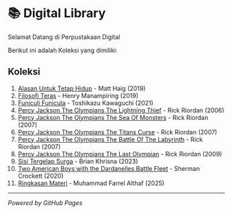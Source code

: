# 📚 Digital Library

Selamat Datang di Perpustakaan Digital

Berikut ini adalah Koleksi yang dimiliki:

## Koleksi
1. [Alasan Untuk Tetap Hidup](ebook/Alasan-Untuk-Tetap-Hidup.pdf) - Matt Haig (2019)
2. [Filosofi Teras](ebook/Filosofi-Teras.pdf) - Henry Manampiring (2019)
3. [Funiculi Funicula](ebook/Funiculi-Funicula.pdf) - Toshikazu Kawaguchi (2021)
4. [Percy Jackson The Olympians The Lightning Thief](ebook/Percy-Jackson-the-Olympians-The-Lightning-Thief.pdf) - Rick Riordan (2006)
5. [Percy Jackson The Olympians The Sea Of Monsters](ebook/Percy-Jackson-the-Olympians-The-Sea-of-Monsters.pdf) - Rick Riordan (2007)
6. [Percy Jackson The Olympians The Titans Curse](ebook/Percy-Jackson-the-Olympians-The-Titans-Curse.pdf) - Rick Riordan (2007)
7. [Percy Jackson The Olympians The Battle Of The Labyrinth](ebook/Percy-Jackson-the-Olympians-The-Battle-of-the-Labyrinth.pdf) - Rick Riordan (2007)
8. [Percy Jackson The Olympians The Last Olympian](ebook/Percy-Jackson-the-Olympians-The-Last-Olympian.pdf) - Rick Riordan (2009)
9. [Sisi Tergelap Surga](ebook/Sisi-Tergelap-Surga.pdf) - Brian Khrisna (2023)
10. [Two American Boys with the Dardanelles Battle Fleet](ebook/Two-American-Boys-with-the-Dardanelles-Battle-Fleet.pdf) - Sherman Crockett (2020)
11. [Ringkasan Materi](ebook/Ringkasan-Materi-Muhammad-Farrel-Althaf.pdf) - Muhammad Farrel Althaf (2025)
---

*Powered by GitHub Pages*
